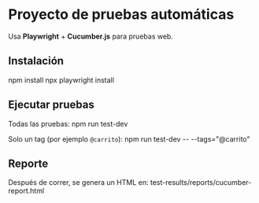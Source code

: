 # Proyecto de pruebas automáticas

Usa **Playwright** + **Cucumber.js** para pruebas web.

## Instalación
npm install
npx playwright install

## Ejecutar pruebas

Todas las pruebas:
npm run test-dev


Solo un tag (por ejemplo `@carrito`):
npm run test-dev -- --tags="@carrito"

## Reporte
Después de correr, se genera un HTML en:
test-results/reports/cucumber-report.html
